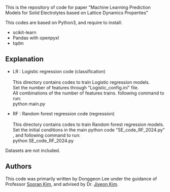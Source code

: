 This is the repository of code for paper "Machine Learning Prediction Models for Solid Electrolytes based on Lattice Dynamics Properties"


This codes are based on Python3, and require to install:
  - scikit-learn
  - Pandas with openpyxl
  - tqdm

Explanation
  - 
- LR : Logistic regression code (classification) \
  \
  This directory contains codes to train Logistic regression models.\
  Set the number of features through "Logistic_config.ini" file.\
  All combinations of the number of features trains. following command to run:\
  python main.py 
  
- RF : Random forest regression code (regression) \
  \
  This directory contains codes to train Random forest regression models.\
  Set the initial conditions in the main python code "SE_code_RF_2024.py"\
  , and following command to run:\
  python SE_code_RF_2024.py

Datasets are not included.

Authors
-
This code was primarily written by Donggeon Lee under the guidance of Professor [Sooran Kim](https://orcid.org/0000-0001-9568-1838), and advised by Dr. [Jiyeon Kim](https://orcid.org/0000-0001-7088-3871).

 
  

